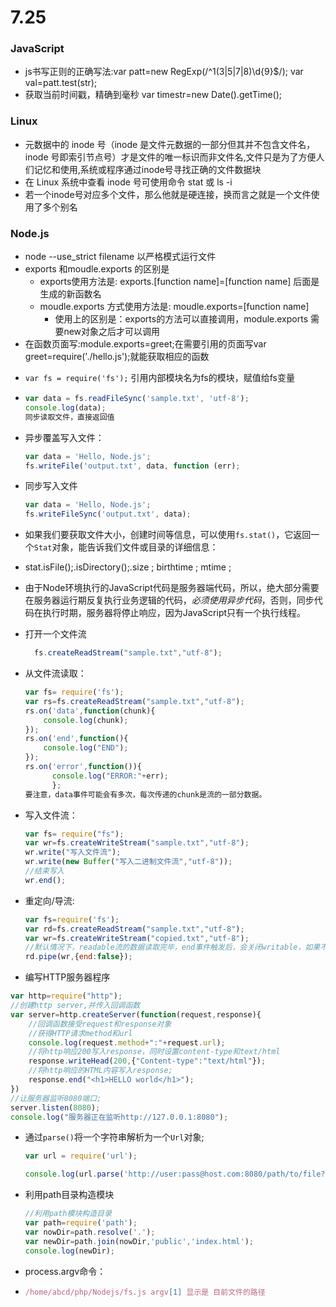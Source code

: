 # 7.25

### JavaScript

*  js书写正则的正确写法:var patt=new RegExp(/^1(3|5|7|8)\d{9}$/);   var val=patt.test(str);
* 获取当前时间戳，精确到毫秒 var timestr=new Date().getTime();

### Linux

- 元数据中的 inode 号（inode 是文件元数据的一部分但其并不包含文件名，inode 号即索引节点号）才是文件的唯一标识而非文件名,文件只是为了方便人们记忆和使用,系统或程序通过inode号寻找正确的文件数据块
- 在 Linux 系统中查看 inode 号可使用命令 stat 或 ls -i
- 若一个inode号对应多个文件，那么他就是硬连接，换而言之就是一个文件使用了多个别名

### Node.js

- node --use_strict filename  以严格模式运行文件
- exports 和moudle.exports 的区别是
  - exports使用方法是:  exports.[function name]=[function name] 后面是生成的新函数名
  - moudle.exports 方式使用方法是: moudle.exports=[function name]
    - 使用上的区别是：exports的方法可以直接调用，module.exports 需要new对象之后才可以调用
- 在函数页面写:module.exports=greet;在需要引用的页面写var greet=require('./hello.js');就能获取相应的函数 

* `var fs = require('fs');`  引用内部模块名为fs的模块，赋值给fs变量

* ```javascript
  var data = fs.readFileSync('sample.txt', 'utf-8');
  console.log(data);
  同步读取文件，直接返回值
  ```

* 异步覆盖写入文件：

  ```js
  var data = 'Hello, Node.js';
  fs.writeFile('output.txt', data, function (err);
  ```

* 同步写入文件

  ```javascript
  var data = 'Hello, Node.js';
  fs.writeFileSync('output.txt', data);
  ```

* 如果我们要获取文件大小，创建时间等信息，可以使用`fs.stat()`，它返回一个`Stat`对象，能告诉我们文件或目录的详细信息：

* stat.isFile();.isDirectory();.size ; birthtime ; mtime ; 

* 由于Node环境执行的JavaScript代码是服务器端代码，所以，绝大部分需要在服务器运行期反复执行业务逻辑的代码，*必须使用异步代码*，否则，同步代码在执行时期，服务器将停止响应，因为JavaScript只有一个执行线程。

* 打开一个文件流

  ```js
  	fs.createReadStream("sample.txt","utf-8");
  ```

* 从文件流读取：

  ```  js
  var fs= require('fs');
  var rs=fs.createReadStream("sample.txt","utf-8");
  rs.on('data',function(chunk){
      console.log(chunk);
  });
  rs.on('end',function(){
      console.log("END");
  });
  rs.on('error',function()){
        console.log("ERROR:"+err);
        };
  要注意，data事件可能会有多次，每次传递的chunk是流的一部分数据。
  ```

* 写入文件流：

  ```js
  var fs= require("fs");
  var wr=fs.createWriteStream("sample.txt","utf-8");
  wr.write("写入文件流");
  wr.write(new Buffer("写入二进制文件流","utf-8"));
  //结束写入
  wr.end();
  ```

* 重定向/导流:

  ```js
  var fs=require('fs');
  var rd=fs.createReadStream("sample.txt","utf-8");
  var wr=fs.createWriteStream("copied.txt","utf-8");
  //默认情况下，readable流的数据读取完毕，end事件触发后，会关闭writable，如果不希望 关闭，需传入参数:
  rd.pipe(wr,{end:false});
  ```

* 编写HTTP服务器程序

```js
var http=require("http");
//创建http server,并传入回调函数
var server=http.createServer(function(request,response){
    //回调函数接受request和response对象
    //获得HTTP请求method和url
    console.log(request.method+":"+request.url);
    //将http响应200写入response，同时设置content-type和text/html
    response.writeHead(200,{"Content-type":"text/html"});
    //将http响应的HTML内容写入response;
    response.end("<h1>HELLO world</h1>");
})
//让服务器监听8080端口;
server.listen(8080);
console.log("服务器正在监听http://127.0.0.1:8080");


```

* 通过`parse()`将一个字符串解析为一个`Url`对象;

  ```js
  var url = require('url');
  
  console.log(url.parse('http://user:pass@host.com:8080/path/to/file?query=string#hash'));
  ```

* 利用path目录构造模块

  ```js
  //利用path模块构造目录
  var path=require('path');
  var nowDir=path.resolve('.');
  var newDir=path.join(nowDir,'public','index.html');
  console.log(newDir);
  ```

* process.argv命令：

* ```js
  /home/abcd/php/Nodejs/fs.js argv[1] 显示是 目前文件的路径
  ```

